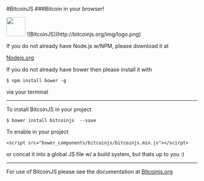 #BitcoinJS
###Bitcoin in your browser!

<img src="http://bower.io/img/bower-logo.png" height="50"/> 
![BitcoinJS](http://bitcoinjs.org/img/logo.png)

If you do not already have Node.js w/NPM, please download it at 

[Nodejs.org](http://nodejs.org/)

If you do not already have bower then please install it with

    $ npm install bower -g

via your terminal

----------

To install BitcoinJS in your project

    $ bower install bitcoinjs  --save 
    
To enable in your project

    <script src="bower_components/bitcoinjs/bitcoinjs.min.js"></scirpt>

or concat it into a global JS file w/ a build system, but thats up to you :)
    
----------
For use of BitcoinJS please see the documentation at [Bitcoinjs.org](http://bitcoinjs.org/)
